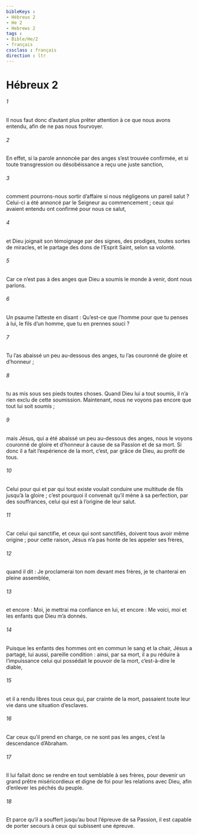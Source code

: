 ```yaml
---
bibleKeys : 
- Hébreux 2
- He 2
- Hebrews 2
tags : 
- Bible/He/2
- français
cssclass : français
direction : ltr
---
```


# Hébreux 2

###### 1
Il nous faut donc d’autant plus prêter attention à ce que nous avons entendu, afin de ne pas nous fourvoyer.
###### 2
En effet, si la parole annoncée par des anges s’est trouvée confirmée, et si toute transgression ou désobéissance a reçu une juste sanction,
###### 3
comment pourrons-nous sortir d’affaire si nous négligeons un pareil salut ? Celui-ci a été annoncé par le Seigneur au commencement ; ceux qui avaient entendu ont confirmé pour nous ce salut,
###### 4
et Dieu joignait son témoignage par des signes, des prodiges, toutes sortes de miracles, et le partage des dons de l’Esprit Saint, selon sa volonté.
###### 5
Car ce n’est pas à des anges que Dieu a soumis le monde à venir, dont nous parlons.
###### 6
Un psaume l’atteste en disant :
Qu’est-ce que l’homme pour que tu penses à lui,
le fils d’un homme, que tu en prennes souci ?
###### 7
Tu l’as abaissé un peu au-dessous des anges,
tu l’as couronné de gloire et d’honneur ;
###### 8
tu as mis sous ses pieds toutes choses.
Quand Dieu lui a tout soumis, il n’a rien exclu de cette soumission. Maintenant, nous ne voyons pas encore que tout lui soit soumis ;
###### 9
mais Jésus, qui a été abaissé un peu au-dessous des anges, nous le voyons couronné de gloire et d’honneur à cause de sa Passion et de sa mort. Si donc il a fait l’expérience de la mort, c’est, par grâce de Dieu, au profit de tous.
###### 10
Celui pour qui et par qui tout existe voulait conduire une multitude de fils jusqu’à la gloire ; c’est pourquoi il convenait qu’il mène à sa perfection, par des souffrances, celui qui est à l’origine de leur salut.
###### 11
Car celui qui sanctifie, et ceux qui sont sanctifiés, doivent tous avoir même origine ; pour cette raison, Jésus n’a pas honte de les appeler ses frères,
###### 12
quand il dit :
Je proclamerai ton nom devant mes frères,
je te chanterai en pleine assemblée,
###### 13
et encore :
Moi, je mettrai ma confiance en lui,
et encore :
Me voici, moi et les enfants que Dieu m’a donnés.
###### 14
Puisque les enfants des hommes ont en commun le sang et la chair, Jésus a partagé, lui aussi, pareille condition : ainsi, par sa mort, il a pu réduire à l’impuissance celui qui possédait le pouvoir de la mort, c’est-à-dire le diable,
###### 15
et il a rendu libres tous ceux qui, par crainte de la mort, passaient toute leur vie dans une situation d’esclaves.
###### 16
Car ceux qu’il prend en charge, ce ne sont pas les anges, c’est la descendance d’Abraham.
###### 17
Il lui fallait donc se rendre en tout semblable à ses frères, pour devenir un grand prêtre miséricordieux et digne de foi pour les relations avec Dieu, afin d’enlever les péchés du peuple.
###### 18
Et parce qu’il a souffert jusqu’au bout l’épreuve de sa Passion, il est capable de porter secours à ceux qui subissent une épreuve.
